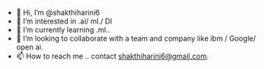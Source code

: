 - 👋 Hi, I’m @shakthiharini6
- 👀 I’m interested in .ai/ ml./ Dl
- 🌱 I’m currently learning .ml..
- 💞️ I’m looking to collaborate with a team and company like ibm / Google/ open ai.
- 📫 How to reach me .. contact shakthiharini6@gmail.com.

<!---
shakthiharini6/shakthiharini6 is a ✨ special ✨ repository because its `README.md` (this file) appears on your GitHub profile.
You can click the Preview link to take a look at your changes.
--->
